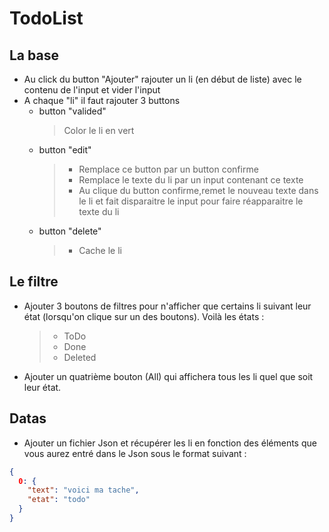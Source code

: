 # TodoList

## La base

- Au click du button "Ajouter" rajouter un li (en début de liste) avec le contenu de l'input et vider l'input
- A chaque "li" il faut rajouter 3 buttons
  - button "valided"
    > Color le li en vert
  - button "edit"
    > - Remplace ce button par un button confirme
    > - Remplace le texte du li par un input contenant ce texte
    > - Au clique du button confirme,remet le nouveau texte dans le li et fait disparaitre le input pour faire réapparaitre le texte du li
  - button "delete"
    > - Cache le li

## Le filtre

- Ajouter 3 boutons de filtres pour n'afficher que certains li suivant leur état (lorsqu'on clique sur un des boutons). Voilà les états :
  > - ToDo
  > - Done
  > - Deleted
- Ajouter un quatrième bouton (All) qui affichera tous les
  li quel que soit leur état.

## Datas

- Ajouter un fichier Json et récupérer les li en fonction des éléments que vous aurez entré dans le Json sous le format suivant :

```json
{
  0: {
    "text": "voici ma tache",
    "etat": "todo"
  }
}
```
